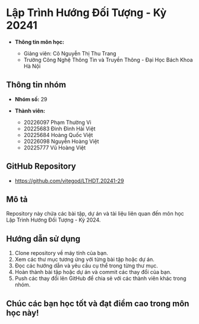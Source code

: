 # Lập Trình Hướng Đối Tượng - Kỳ 20241

* **Thông tin môn học:**

   * Giảng viên: Cô Nguyễn Thị Thu Trang
   * Trường Công Nghệ Thông Tin và Truyền Thông - Đại Học Bách Khoa Hà Nội

## Thông tin nhóm

* **Nhóm số:** 29
* **Thành viên:**

    * 20226097 Phạm Thường Vi
    * 20225683 Đinh Đình Hải Việt
    * 20225684 Hoàng Quốc Việt
    * 20226098 Nguyễn Hoàng Việt
    * 20225777 Vũ Hoàng Việt

## GitHub Repository

* https://github.com/vitegod/LTHDT.20241-29

## Mô tả

Repository này chứa các bài tập, dự án và tài liệu liên quan đến môn học Lập Trình Hướng Đối Tượng - Kỳ 2024.

## Hướng dẫn sử dụng

1. Clone repository về máy tính của bạn.
2. Xem các thư mục tương ứng với từng bài tập hoặc dự án.
3. Đọc các hướng dẫn và yêu cầu cụ thể trong từng thư mục.
4. Hoàn thành bài tập hoặc dự án và commit các thay đổi của bạn.
5. Push các thay đổi lên GitHub để chia sẻ với các thành viên khác trong nhóm.

## Chúc các bạn học tốt và đạt điểm cao trong môn học này!
